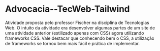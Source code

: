 ﻿# Advocacia--TecWeb-Tailwind
 Atividade proposta pelo professor Fischer na disciplina de Tecnologias Web. O intuito da atividade era desenvolver algumas partes de um site de uma atividade anterior (estilizado apenas com CSS) agora utilizando frameworks CSS. Vale destacar que conhecendo bem o CSS, a utilização de frameworks se tornou bem mais fácil e prática de implementar. 
